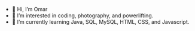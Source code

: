 - 👋 Hi, I’m Omar
- 👀 I’m interested in coding, photography, and powerlifting.
- 🌱 I’m currently learning Java, SQL, MySQL, HTML, CSS, and Javascript.


<!---
omarmneimneh/omarmneimneh is a ✨ special ✨ repository because its `README.md` (this file) appears on your GitHub profile.
You can click the Preview link to take a look at your changes.
--->
